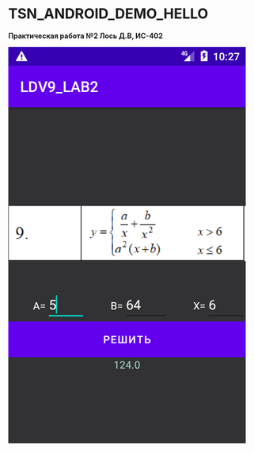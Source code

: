# TSN_ANDROID_DEMO_HELLO
**Практическая работа №2 Лось Д.В, ИС-402**

![Screenshot](screenshot.png)

